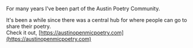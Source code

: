 For many years I've been part of the Austin Poetry Community.<br>

It's been a while since there was a central hub for where people can go to share their poetry.<br>
Check it out, [https://austinopenmicpoetry.com](https://austinopenmicpoetry.com)<br>

